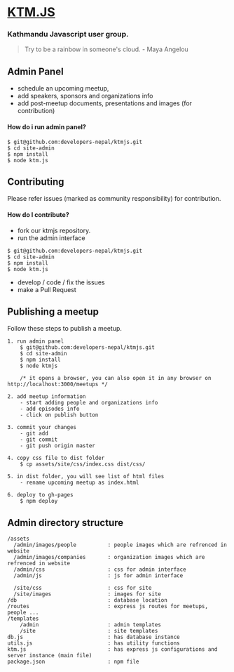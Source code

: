 # [KTM.JS](developers-nepal.github.io/ktmjs)
### Kathmandu Javascript user group.

>Try to be a rainbow in someone's cloud. - Maya Angelou


## Admin Panel
- schedule an upcoming meetup, 
- add speakers, sponsors and organizations info
- add post-meetup documents, presentations and images (for contribution)

#### How do i run admin panel?
```
$ git@github.com:developers-nepal/ktmjs.git
$ cd site-admin
$ npm install
$ node ktm.js 
```


## Contributing
Please refer issues (marked as community responsibility) for contribution.
#### How do I contribute?

- fork our ktmjs repository.
- run the admin interface
```
$ git@github.com:developers-nepal/ktmjs.git
$ cd site-admin
$ npm install
$ node ktm.js
```
- develop / code / fix the issues
- make a Pull Request

## Publishing a meetup
Follow these steps to publish a meetup. 

```
1. run admin panel
	$ git@github.com:developers-nepal/ktmjs.git
	$ cd site-admin
	$ npm install
	$ node ktmjs 
	
	/* it opens a browser, you can also open it in any browser on http://localhost:3000/meetups */

2. add meetup information
	- start adding people and organizations info
	- add episodes info
	- click on publish button

3. commit your changes
	- git add  
	- git commit 
	- git push origin master
	
4. copy css file to dist folder
	$ cp assets/site/css/index.css dist/css/

5. in dist folder, you will see list of html files
	- rename upcoming meetup as index.html

6. deploy to gh-pages
	$ npm deploy 
```

## Admin directory structure
```
/assets 
  /admin/images/people 			: people images which are refrenced in website
  /admin/images/companies 		: organization images which are refrenced in website 
  /admin/css					: css for admin interface
  /admin/js						: js for admin interface
  
  /site/css						: css for site
  /site/images					: images for site
/db 							: database location
/routes 						: express js routes for meetups, people ...
/templates 
	/admin 						: admin templates
	/site 						: site templates
db.js 							: has database instance
utils.js 						: has utility functions
ktm.js 							: has express js configurations and server instance (main file)
package.json 					: npm file
```

